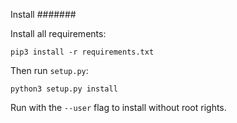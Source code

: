 Install
#######

Install all requirements:

    pip3 install -r requirements.txt

Then run `setup.py`:

    python3 setup.py install

Run with the `--user` flag to install without root rights.
